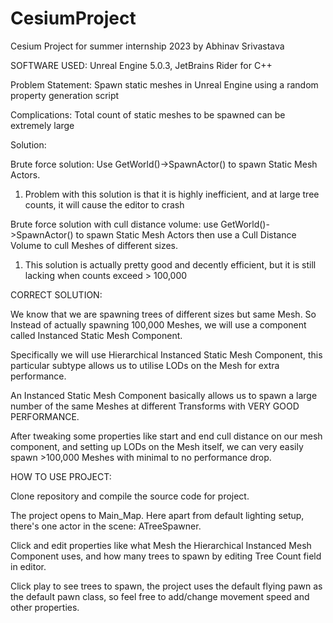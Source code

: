 # CesiumProject
Cesium Project for summer internship 2023 by Abhinav Srivastava

SOFTWARE USED: Unreal Engine 5.0.3, JetBrains Rider for C++

Problem Statement: Spawn static meshes in Unreal Engine using a random property generation script

Complications: Total count of static meshes to be spawned can be extremely large

Solution:

Brute force solution: Use GetWorld()->SpawnActor() to spawn Static Mesh Actors.
1. Problem with this solution is that it is highly inefficient, and at large tree counts, it will cause the editor to crash

Brute force solution with cull distance volume: use GetWorld()->SpawnActor() to spawn Static Mesh Actors then use a Cull Distance Volume to cull Meshes of different sizes.
1. This solution is actually pretty good and decently efficient, but it is still lacking when counts exceed > 100,000

CORRECT SOLUTION:

We know that we are spawning trees of different sizes but same Mesh. So Instead of actually spawning 100,000 Meshes, we will use a component called Instanced Static Mesh Component.

Specifically we will use Hierarchical Instanced Static Mesh Component, this particular subtype allows us to utilise LODs on the Mesh for extra performance.

An Instanced Static Mesh Component basically allows us to spawn a large number of the same Meshes at different Transforms with VERY GOOD PERFORMANCE.

After tweaking some properties like start and end cull distance on our mesh component, and setting up LODs on the Mesh itself, we can very easily spawn >100,000 Meshes with minimal to no performance drop.

HOW TO USE PROJECT:

Clone repository and compile the source code for project.

The project opens to Main_Map. Here apart from default lighting setup, there's one actor in the scene: ATreeSpawner.

Click and edit properties like what Mesh the Hierarchical Instanced Mesh Component uses, and how many trees to spawn by editing Tree Count field in editor.

Click play to see trees to spawn, the project uses the default flying pawn as the default pawn class, so feel free to add/change movement speed and other properties.
